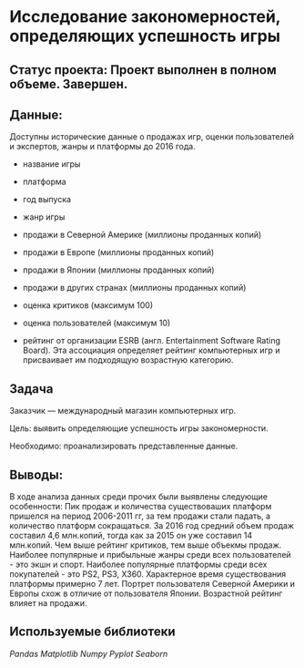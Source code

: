 # Исследование закономерностей, определяющих успешность игры

## Статус проекта: Проект выполнен в полном объеме. Завершен.

## Данные:

Доступны исторические данные о продажах игр, оценки пользователей и экспертов, жанры и платформы до 2016 года.

- название игры

- платформа

- год выпуска

- жанр игры

- продажи в Северной Америке (миллионы проданных копий)

- продажи в Европе (миллионы проданных копий)

- продажи в Японии (миллионы проданных копий)

- продажи в других странах (миллионы проданных копий)

- оценка критиков (максимум 100)

- оценка пользователей (максимум 10)

- рейтинг от организации ESRB (англ. Entertainment Software Rating Board). Эта ассоциация определяет рейтинг компьютерных игр и присваивает им подходящую возрастную категорию.

## Задача

Заказчик — международный магазин компьютерных игр. 

Цель: выявить определяющие успешность игры закономерности.

Необходимо: проанализировать представленные данные.

## Выводы: 
В ходе анализа данных среди прочих были выявлены следующие особенности:
Пик продаж и количества существоваших платформ пришелся на период 2006-2011 гг, за тем продажи стали падать, а количество платформ сокращаться.
За 2016 год средний объем продаж составил 4,6 млн.копий, тогда как за 2015 он уже составил 14 млн.копий.
Чем выше рейтинг критиков, тем выше объекмы продаж.
Наиболее популярные и прибыльные жанры среди всех пользователей - это экшн и спорт.
Наиболее популярные платформы среди всех покупателей - это PS2, PS3, X360.
Характерное время существования платформы примерно 7 лет.
Портрет пользователя Северной Америки и Европы схож в отличие от пользователя Японии.
Возрастной рейтинг влияет на продажи.

## Используемые библиотеки

*Pandas*
*Matplotlib*
*Numpy*
*Pyplot*
*Seaborn*
